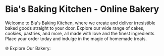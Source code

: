 # Bia's Baking Kitchen - Online Bakery
Welcome to Bia's Baking Kitchen, where we create and deliver irresistible baked goods straight to your door. Explore our wide range of cakes, cookies, pastries, and more, all made with love and the finest ingredients. Place your order today and indulge in the magic of homemade treats.

🌐 Explore Our Bakery: 